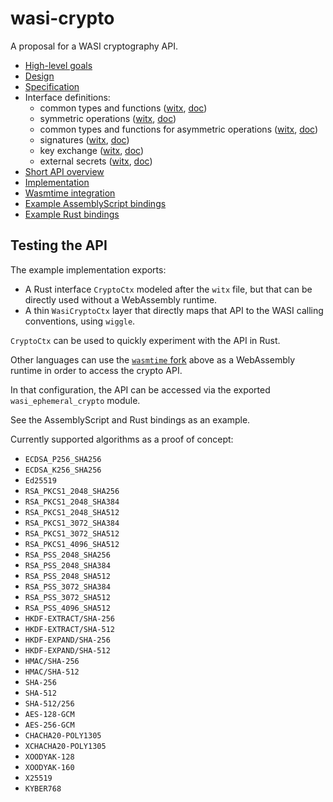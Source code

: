 # wasi-crypto

A proposal for a WASI cryptography API.

* [High-level goals](docs/HighLevelGoals.md)
* [Design](design/security.md)
* [Specification](docs/wasi-crypto.md)
* Interface definitions:
  * common types and functions ([witx](witx/proposal_common.witx), [doc](witx/proposal_common.md))
  * symmetric operations ([witx](witx/proposal_siymmetric.witx), [doc](witx/proposal_symmetric.md))
  * common types and functions for asymmetric operations ([witx](witx/proposal_asymmetric_common.witx), [doc](witx/proposal_asymmetric_common.md))
  * signatures ([witx](witx/proposal_signatures.witx), [doc](witx/proposal_signatures.md))
  * key exchange ([witx](witx/proposal_kx.witx), [doc](witx/proposal_kx.md))
  * external secrets ([witx](witx/proposal_external_secrets.witx), [doc](witx/proposal_external_secrets.md))
* [Short API overview](witx/wasi_ephemeral_crypto.txt)
* [Implementation](https://github.com/jedisct1/wasi-crypto-preview/tree/master/implementation)
* [Wasmtime integration](https://github.com/jedisct1/wasmtime-crypto)
* [Example AssemblyScript bindings](examples/assemblyscript)
* [Example Rust bindings](examples/rust)

## Testing the API

The example implementation exports:

* A Rust interface `CryptoCtx` modeled after the `witx` file, but that can be directly used without a WebAssembly runtime.
* A thin `WasiCryptoCtx` layer that directly maps that API to the WASI calling conventions, using `wiggle`.

`CryptoCtx` can be used to quickly experiment with the API in Rust.

Other languages can use the [`wasmtime` fork](https://github.com/jedisct1/wasmtime-crypto) above as a WebAssembly runtime in order to access the crypto API.

In that configuration, the API can be accessed via the exported `wasi_ephemeral_crypto` module.

See the AssemblyScript and Rust bindings as an example.

Currently supported algorithms as a proof of concept:

* `ECDSA_P256_SHA256`
* `ECDSA_K256_SHA256`
* `Ed25519`
* `RSA_PKCS1_2048_SHA256`
* `RSA_PKCS1_2048_SHA384`
* `RSA_PKCS1_2048_SHA512`
* `RSA_PKCS1_3072_SHA384`
* `RSA_PKCS1_3072_SHA512`
* `RSA_PKCS1_4096_SHA512`
* `RSA_PSS_2048_SHA256`
* `RSA_PSS_2048_SHA384`
* `RSA_PSS_2048_SHA512`
* `RSA_PSS_3072_SHA384`
* `RSA_PSS_3072_SHA512`
* `RSA_PSS_4096_SHA512`
* `HKDF-EXTRACT/SHA-256`
* `HKDF-EXTRACT/SHA-512`
* `HKDF-EXPAND/SHA-256`
* `HKDF-EXPAND/SHA-512`
* `HMAC/SHA-256`
* `HMAC/SHA-512`
* `SHA-256`
* `SHA-512`
* `SHA-512/256`
* `AES-128-GCM`
* `AES-256-GCM`
* `CHACHA20-POLY1305`
* `XCHACHA20-POLY1305`
* `XOODYAK-128`
* `XOODYAK-160`
* `X25519`
* `KYBER768`
